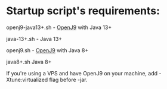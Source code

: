 # Startup script's requirements:


  openj9-java13+.sh - [OpenJ9](https://www.eclipse.org/openj9/) with Java 13+

  java-13+.sh - Java 13+

  openj9.sh - [OpenJ9](https://www.eclipse.org/openj9/) with Java 8+

  java8+.sh Java 8+

If you're using a VPS and have OpenJ9 on your machine, add -Xtune:virtualized flag before -jar.

